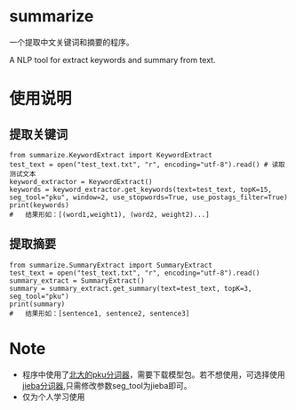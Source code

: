# summarize

一个提取中文关键词和摘要的程序。 

A NLP tool for extract keywords and summary from text.


# 使用说明

## 提取关键词


	from summarize.KeywordExtract import KeywordExtract
	test_text = open("test_text.txt", "r", encoding="utf-8").read()	# 读取测试文本
	keyword_extractor = KeywordExtract()
	keywords = keyword_extractor.get_keywords(text=test_text, topK=15, seg_tool="pku", window=2, use_stopwords=True, use_postags_filter=True)
	print(keywords)
	#	结果形如：[(word1,weight1), (word2, weight2)...]

## 提取摘要

	from summarize.SummaryExtract import SummaryExtract
	test_text = open("test_text.txt", "r", encoding="utf-8").read()
	summary_extract = SummaryExtract()
    summary = summary_extract.get_summary(text=test_text, topK=3, seg_tool="pku")
    print(summary)
	#	结果形如：[sentence1, sentence2, sentence3]

# Note
* 程序中使用了[北大的pku分词器](https://github.com/lancopku/pkuseg-python)，需要下载模型包。若不想使用，可选择使用[jieba分词器](https://github.com/fxsjy/jieba),只需修改参数seg_tool为jieba即可。
* 仅为个人学习使用